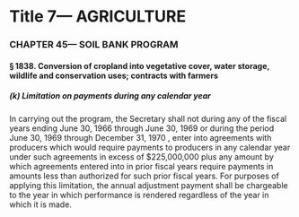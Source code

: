 
# Title 7— AGRICULTURE
### CHAPTER 45— SOIL BANK PROGRAM
#### § 1838. Conversion of cropland into vegetative cover, water storage, wildlife and conservation uses; contracts with farmers
##### (k) Limitation on payments during any calendar year

In carrying out the program, the Secretary shall not during any of the fiscal years ending June 30, 1966 through June 30, 1969 or during the period June 30, 1969 through December 31, 1970 , enter into agreements with producers which would require payments to producers in any calendar year under such agreements in excess of $225,000,000 plus any amount by which agreements entered into in prior fiscal years require payments in amounts less than authorized for such prior fiscal years. For purposes of applying this limitation, the annual adjustment payment shall be chargeable to the year in which performance is rendered regardless of the year in which it is made.
